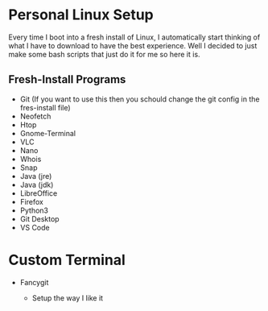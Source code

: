 
# Personal Linux Setup

Every time I boot into a fresh install of Linux, I automatically start thinking of what I have to
download to have the best experience. Well I decided to just make some bash
scripts that just do it for me so here it is.

## Fresh-Install Programs

+ Git (If you want to use this then you schould change the git config in the fres-install file)
+ Neofetch
+ Htop
+ Gnome-Terminal
+ VLC
+ Nano
+ Whois
+ Snap
+ Java (jre)
+ Java (jdk)
+ LibreOffice
+ Firefox
+ Python3
+ Git Desktop
+ VS Code

# Custom Terminal

+ Fancygit

  + Setup the way I like it
